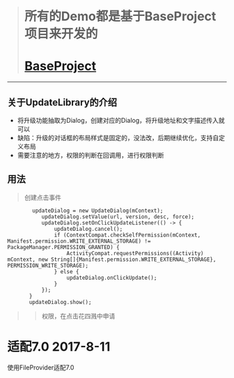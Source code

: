 > # 所有的Demo都是基于BaseProject项目来开发的
> # [BaseProject](https://github.com/jianesrq0724/BaseProject)
---





## 关于UpdateLibrary的介绍
* 将升级功能抽取为Dialog，创建对应的Dialog，将升级地址和文字描述传入就可以
* 缺陷：升级的对话框的布局样式是固定的，没法改，后期继续优化，支持自定义布局
* 需要注意的地方，权限的判断在回调用，进行权限判断

## 用法
> 创建点击事件
>> 
            updateDialog = new UpdateDialog(mContext);
               updateDialog.setValue(url, version, desc, force);
               updateDialog.setOnClickUpdateListener(() -> {
                   updateDialog.cancel();
                   if (ContextCompat.checkSelfPermission(mContext, Manifest.permission.WRITE_EXTERNAL_STORAGE) != PackageManager.PERMISSION_GRANTED) {
                       ActivityCompat.requestPermissions((Activity) mContext, new String[]{Manifest.permission.WRITE_EXTERNAL_STORAGE}, PERMISSION_WRITE_STORAGE);
                   } else {
                       updateDialog.onClickUpdate();
                   }
               });
           }
           updateDialog.show();

>> 权限，在点击花四溅中申请


# 适配7.0  2017-8-11
使用FileProvider适配7.0




